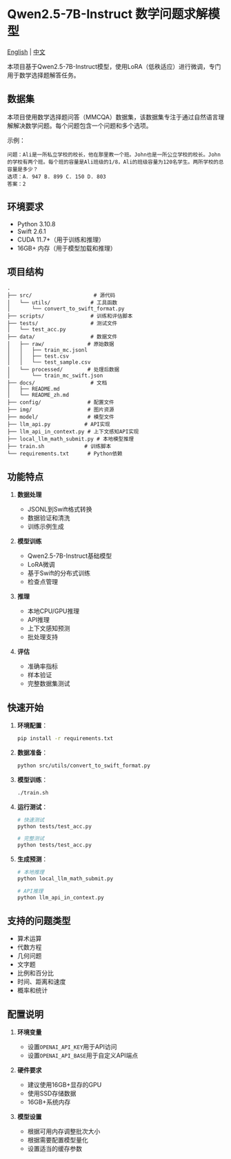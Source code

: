 # Qwen2.5-7B-Instruct 数学问题求解模型

[English](README.md) | [中文](README_zh.md)

本项目基于Qwen2.5-7B-Instruct模型，使用LoRA（低秩适应）进行微调，专门用于数学选择题解答任务。

## 数据集

本项目使用数学选择题问答（MMCQA）数据集，该数据集专注于通过自然语言理解解决数学问题。每个问题包含一个问题和多个选项。

示例：
```
问题：Ali是一所私立学校的校长，他在那里教一个班。John也是一所公立学校的校长。John的学校有两个班。每个班的容量是Ali班级的1/8，Ali的班级容量为120名学生。两所学校的总容量是多少？
选项：A. 947 B. 899 C. 150 D. 803
答案：2
```

## 环境要求

- Python 3.10.8
- Swift 2.6.1
- CUDA 11.7+（用于训练和推理）
- 16GB+ 内存（用于模型加载和推理）

## 项目结构

```
.
├── src/                    # 源代码
│   └── utils/             # 工具函数
│       └── convert_to_swift_format.py
├── scripts/               # 训练和评估脚本
├── tests/                 # 测试文件
│   └── test_acc.py
├── data/                  # 数据文件
│   ├── raw/              # 原始数据
│   │   ├── train_mc.jsonl
│   │   ├── test.csv
│   │   └── test_sample.csv
│   └── processed/        # 处理后数据
│       └── train_mc_swift.json
├── docs/                  # 文档
│   ├── README.md
│   └── README_zh.md
├── config/               # 配置文件
├── img/                  # 图片资源
├── model/                # 模型文件
├── llm_api.py           # API实现
├── llm_api_in_context.py # 上下文感知API实现
├── local_llm_math_submit.py # 本地模型推理
├── train.sh             # 训练脚本
└── requirements.txt      # Python依赖
```

## 功能特点

1. **数据处理**
   - JSONL到Swift格式转换
   - 数据验证和清洗
   - 训练示例生成

2. **模型训练**
   - Qwen2.5-7B-Instruct基础模型
   - LoRA微调
   - 基于Swift的分布式训练
   - 检查点管理

3. **推理**
   - 本地CPU/GPU推理
   - API推理
   - 上下文感知预测
   - 批处理支持

4. **评估**
   - 准确率指标
   - 样本验证
   - 完整数据集测试

## 快速开始

1. **环境配置**：
   ```bash
   pip install -r requirements.txt
   ```

2. **数据准备**：
   ```bash
   python src/utils/convert_to_swift_format.py
   ```

3. **模型训练**：
   ```bash
   ./train.sh
   ```

4. **运行测试**：
   ```bash
   # 快速测试
   python tests/test_acc.py
   
   # 完整测试
   python tests/test_acc.py
   ```

5. **生成预测**：
   ```bash
   # 本地推理
   python local_llm_math_submit.py
   
   # API推理
   python llm_api_in_context.py
   ```

## 支持的问题类型

- 算术运算
- 代数方程
- 几何问题
- 文字题
- 比例和百分比
- 时间、距离和速度
- 概率和统计

## 配置说明

1. **环境变量**
   - 设置`OPENAI_API_KEY`用于API访问
   - 设置`OPENAI_API_BASE`用于自定义API端点

2. **硬件要求**
   - 建议使用16GB+显存的GPU
   - 使用SSD存储数据
   - 16GB+系统内存

3. **模型设置**
   - 根据可用内存调整批次大小
   - 根据需要配置模型量化
   - 设置适当的缓存参数 